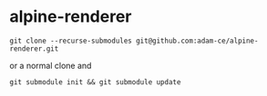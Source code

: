 # alpine-renderer
`git clone --recurse-submodules git@github.com:adam-ce/alpine-renderer.git`

or a normal clone and

`git submodule init && git submodule update`

